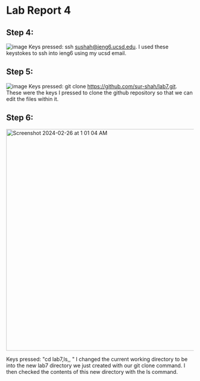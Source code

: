# Lab Report 4
## Step 4:
![image](https://github.com/sur-shah/cse15l-lab-reports/assets/156368641/6e42d60f-04c4-4fb7-9c3e-2e48b3e60c76)
Keys pressed: ssh sushah@ieng6.ucsd.edu<enter>. I used these keystokes to ssh into ieng6 using my ucsd email.

## Step 5:
![image](https://github.com/sur-shah/cse15l-lab-reports/assets/156368641/05afff3c-d743-40e6-9f72-66d123dedca8)
Keys pressed: git clone https://github.com/sur-shah/lab7.git<enter>. These were the keys I pressed to clone the github repository so that we can edit the files within it.

## Step 6:
<img width="594" alt="Screenshot 2024-02-26 at 1 01 04 AM" src="https://github.com/sur-shah/cse15l-lab-reports/assets/156368641/d6f73072-a355-4b5b-9611-b6c4548fd461">

Keys pressed: "cd lab7<enter>,ls<enter>,<up><up><up><up><up><up><up><up><up><up><up><up><up><up><up><up><up><up><up><enter>,
<up><up><up><up><up><up><up><up><up><up><up><up><up><up><up><up><up><up><up><enter>" I changed the current working directory to be into the new lab7 directory we just created with our
git clone command. I then checked the contents of this new directory with the ls command.
